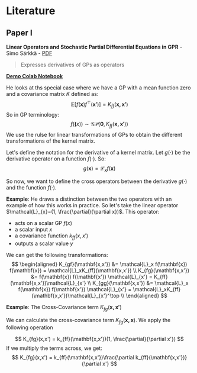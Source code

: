 # Literature



## Paper I

**Linear Operators and Stochastic Partial Differential Equations in GPR** - Simo Särkkä - [PDF](https://users.aalto.fi/~ssarkka/pub/spde.pdf)

> Expresses derivatives of GPs as operators

[**Demo Colab Notebook**](https://colab.research.google.com/drive/1pbb0qlypJCqPTN_cu2GEkkKLNXCYO9F2)

He looks at ths special case where we have a GP with a mean function zero and a covariance matrix $K$ defined as:
$$
\mathbb{E}[f(\mathbf{x})f^\top(\mathbf{x'})] = K_{ff}(\mathbf{x,x'})
$$
So in GP terminology:
$$
f(\mathbf(x)) \sim \mathcal{GP}(\mathbf{0}, K_{ff}(\mathbf{x,x'}))
$$
We use the rulse for linear transformations of GPs to obtain the different transformations of the kernel matrix. 

Let's define the notation for the derivative of a kernel matrix. Let $g(\cdot)$ be the derivative operator on a function $f(\cdot)$. So:
$$
g(\mathbf{x}) = \mathcal{L}_x f(\mathbf{x})
$$

So now, we want to define the cross operators between the derivative $g(\cdot)$ and the function $f(\cdot)$. 

**Example**: He draws a distinction between the two operators with an example of how this works in practice. So let's take the linear operator $\mathcal{L}_{x}=(1, \frac{\partial}{\partial x})$. This operator:

* acts on a scalar GP $f(x)$
* a scalar input $x$ 
* a covariance function $k_{ff}(x,x')$ 
* outputs a scalar value $y$



We can get the following transformations:
$$
\begin{aligned}
K_{gf}(\mathbf{x,x'})
&= \mathcal{L}_x f(\mathbf{x}) f(\mathbf{x}) = \mathcal{L}_xK_{ff}(\mathbf{x,x'}) \\
K_{fg}(\mathbf{x,x'})
&= f(\mathbf{x}) f(\mathbf{x'}) \mathcal{L}_{x'} = K_{ff}(\mathbf{x,x'})\mathcal{L}_{x'} \\
K_{gg}(\mathbf{x,x'})
&= \mathcal{L}_x f(\mathbf{x}) f(\mathbf{x'}) \mathcal{L}_{x'}
= \mathcal{L}_xK_{ff}(\mathbf{x,x'})\mathcal{L}_{x'}^\top \\
\end{aligned}
$$

**Example**: The Cross-Covariance term $K_{fg}(\mathbf{x,x'})$

We can calculate the cross-covariance term $K_{fg}(\mathbf{x,x})$. We apply the following operation

$$
K_{fg}(x,x') = k_{ff}(\mathbf{x,x'})(1, \frac{\partial}{\partial x'})
$$
If we multiply the terms across, we get:
$$
K_{fg}(x,x') = k_{ff}(\mathbf{x,x'})\frac{\partial k_{ff}(\mathbf{x,x'})}{\partial x'}
$$
